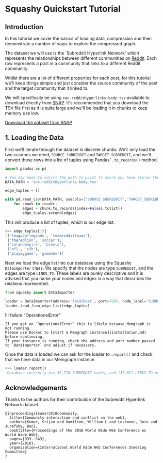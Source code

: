 # Squashy Quickstart Tutorial
## Introduction
In this tutorial we cover the basics of loading data, compression and then demonstrate a number of ways to explore the
compressed graph.

The dataset we will use is the 'Subreddit Hyperlink Network' which represents the relationships between different
communities on [Reddit](https://www.reddit.com/).
Each row represents a post in a community that links to a different Reddit community.

Whilst there are a lot of different properties for each post, for this tutorial we'll keep things simple and just consider the source community of the post and the target community that it linked to.

We will specifically be using `soc-redditHyperlinks-body.tsv` available to download directly from [SNAP](https://snap.stanford.edu/data/soc-RedditHyperlinks.html). It's recommended that you download the TSV file first as it is quite large and we'll be loading it in chunks to keep memory use low.

[Download the dataset from SNAP](https://snap.stanford.edu/data/soc-RedditHyperlinks.html)

## 1. Loading the Data
First we'll iterate through the dataset in discrete chunks. We'll only load the two columns we need, `SOURCE_SUBREDDIT` and `TARGET_SUBREDDIT`, and we'll convert those rows into a list of tuples using Pandas' `.to_records()` method.

```python
import pandas as pd

# You may need to adjust the path to point to where you have stored the dataset.
DATA_PATH = 'soc-redditHyperlinks-body.tsv'

edge_tuples = []

with pd.read_csv(DATA_PATH, usecols=['SOURCE_SUBREDDIT','TARGET_SUBREDDIT'], sep='\t', chunksize=10000) as reader:
    for chunk in reader:
        edges = chunk.to_records(index=False).tolist()
        edge_tuples.extend(edges)
```
This will produce a list of tuples, which is our edge list.
```python
>>> edge_tuples[:5]
[('leagueoflegends', 'teamredditteams'),
 ('theredlion', 'soccer'),
 ('inlandempire', 'bikela'),
 ('nfl', 'cfb'),
 ('playmygame', 'gamedev')]
```
Next we load the edge list into our database using the Squashy `DataImporter` class. We specify that the nodes are type `SUBREDDIT`, and the edges are type `LINKS_TO`. These labels are purely descriptive and it is advised that you name your nodes and edges in a way that describes the relations represented.

```python
from squashy import DataImporter

loader = DataImporter(address='localhost', port=7687, node_label='SUBREDDIT', edge_label='LINKS_TO')
loader.load_from_edge_list(edge_tuples)
```
!!! failure "OperationalError"

    If you get an `OperationalError` this is likely because Memgraph is not running.
    Please use Docker to [start a Memgraph instance](installation.md) before continuing. 
    If your instance is running, check the address and port number passed to `DataImporter` and adjust if necessary.

Once the data is loaded we can ask for the loader to `.report()` and check that we have data in our Memgraph instance.
```python
>>> loader.report()
'Database currently has 35,776 SUBREDDIT nodes, and 137,821 LINKS_TO edges.'
```


## Acknowledgements
Thanks to the authors for their contribution of the Subreddit Hyperlink Network dataset. 
```
@inproceedings{kumar2018community,
  title={Community interaction and conflict on the web},
  author={Kumar, Srijan and Hamilton, William L and Leskovec, Jure and Jurafsky, Dan},
  booktitle={Proceedings of the 2018 World Wide Web Conference on World Wide Web},
  pages={933--943},
  year={2018},
  organization={International World Wide Web Conferences Steering Committee}
}
```



